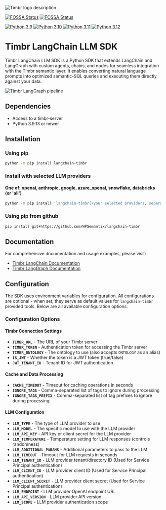 ![Timbr logo description](https://timbr.ai/wp-content/uploads/2025/01/logotimbrai230125.png)

[![FOSSA Status](https://app.fossa.com/api/projects/git%2Bgithub.com%2FWPSemantix%2Flangchain-timbr.svg?type=shield&issueType=security)](https://app.fossa.com/projects/git%2Bgithub.com%2FWPSemantix%2Flangchain-timbr?ref=badge_shield&issueType=security)
[![FOSSA Status](https://app.fossa.com/api/projects/git%2Bgithub.com%2FWPSemantix%2Flangchain-timbr.svg?type=shield&issueType=license)](https://app.fossa.com/projects/git%2Bgithub.com%2FWPSemantix%2Flangchain-timbr?ref=badge_shield&issueType=license)

[![Python 3.9](https://img.shields.io/badge/python-3.9-blue)](https://www.python.org/downloads/release/python-3921/)
[![Python 3.10](https://img.shields.io/badge/python-3.10-blue.svg)](https://www.python.org/downloads/release/python-31017/)
[![Python 3.11](https://img.shields.io/badge/python-3.11-blue.svg)](https://www.python.org/downloads/release/python-31112/)
[![Python 3.12](https://img.shields.io/badge/python-3.12-blue.svg)](https://www.python.org/downloads/release/python-3129/)

# Timbr LangChain LLM SDK

Timbr LangChain LLM SDK is a Python SDK that extends LangChain and LangGraph with custom agents, chains, and nodes for seamless integration with the Timbr semantic layer. It enables converting natural language prompts into optimized semantic-SQL queries and executing them directly against your data.

![Timbr LangGraph pipeline](https://docs.timbr.ai/doc/assets/images/timbr-langgraph-fcf8e2eb7e26dc9dfa8b56b62937281e.png)


## Dependencies
- Access to a timbr-server
- Python 3.9.13 or newer

## Installation

### Using pip

```bash
python -m pip install langchain-timbr
```

### Install with selected LLM providers
#### One of: openai, anthropic, google, azure_openai, snowflake, databricks (or 'all')

```bash
python -m pip install 'langchain-timbr[<your selected providers, separated by comma w/o space>]'
```

### Using pip from github
```bash
pip install git+https://github.com/WPSemantix/langchain-timbr
```

## Documentation

For comprehensive documentation and usage examples, please visit:

- [Timbr LangChain Documentation](https://docs.timbr.ai/doc/docs/integration/langchain-sdk)
- [Timbr LangGraph Documentation](https://docs.timbr.ai/doc/docs/integration/langgraph-sdk)

## Configuration

The SDK uses environment variables for configuration. All configurations are optional - when set, they serve as default values for `langchain-timbr` provided tools. Below are all available configuration options:

### Configuration Options

#### Timbr Connection Settings

- **`TIMBR_URL`** - The URL of your Timbr server
- **`TIMBR_TOKEN`** - Authentication token for accessing the Timbr server
- **`TIMBR_ONTOLOGY`** - The ontology to use (also accepts `ONTOLOGY` as an alias)
- **`IS_JWT`** - Whether the token is a JWT token (true/false)
- **`JWT_TENANT_ID`** - Tenant ID for JWT authentication

#### Cache and Data Processing

- **`CACHE_TIMEOUT`** - Timeout for caching operations in seconds
- **`IGNORE_TAGS`** - Comma-separated list of tags to ignore during processing
- **`IGNORE_TAGS_PREFIX`** - Comma-separated list of tag prefixes to ignore during processing

#### LLM Configuration

- **`LLM_TYPE`** - The type of LLM provider to use
- **`LLM_MODEL`** - The specific model to use with the LLM provider
- **`LLM_API_KEY`** - API key or client secret for the LLM provider
- **`LLM_TEMPERATURE`** - Temperature setting for LLM responses (controls randomness)
- **`LLM_ADDITIONAL_PARAMS`** - Additional parameters to pass to the LLM
- **`LLM_TIMEOUT`** - Timeout for LLM requests in seconds
- **`LLM_TENANT_ID`** - LLM provider tenant/directory ID (Used for Service Principal authentication)
- **`LLM_CLIENT_ID`** - LLM provider client ID (Used for Service Principal authentication)
- **`LLM_CLIENT_SECRET`** - LLM provider client secret (Used for Service Principal authentication)
- **`LLM_ENDPOINT`** - LLM provider OpenAI endpoint URL
- **`LLM_API_VERSION`** - LLM provider API version
- **`LLM_SCOPE`** - LLM provider authentication scope
